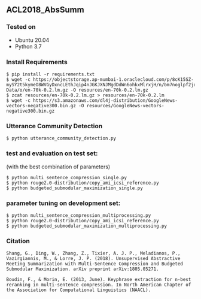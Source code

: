 ## ACL2018_AbsSumm

### Tested on

- Ubuntu 20.04
- Python 3.7

### Install Requirements

```
$ pip install -r requirements.txt 
$ wget -c https://objectstorage.ap-mumbai-1.oraclecloud.com/p/8cK15SZ-mySY2t5kymeO8WVGyDxncLEthJqip4nJGKJXNJMgdDdWn6ohkxMlrxjH/n/bm7noglpf2jq/b/FYP-Data/o/en-70k-0.2.lm.gz -O resources/en-70k-0.2.lm.gz
$ zcat resources/en-70k-0.2.lm.gz > resources/en-70k-0.2.lm
$ wget -c https://s3.amazonaws.com/dl4j-distribution/GoogleNews-vectors-negative300.bin.gz -O resources/GoogleNews-vectors-negative300.bin.gz
```
### Utterance Community Detection

```
$ python utterance_community_detection.py
```

### test and evaluation on test set:
(with the best combination of parameters)
```
$ python multi_sentence_compression_single.py
$ python rouge2.0-distribution/copy_ami_icsi_reference.py
$ python budgeted_submodular_maximization_single.py
```

### parameter tuning on development set:
```
$ python multi_sentence_compression_multiprocessing.py
$ python rouge2.0-distribution/copy_ami_icsi_reference.py
$ python budgeted_submodular_maximization_multiprocessing.py
```

### Citation
```
Shang, G., Ding, W., Zhang, Z., Tixier, A. J. P., Meladianos, P., Vazirgiannis, M., & Lorre, J. P. (2018). Unsupervised Abstractive Meeting Summarization with Multi-Sentence Compression and Budgeted Submodular Maximization. arXiv preprint arXiv:1805.05271.

Boudin, F., & Morin, E. (2013, June). Keyphrase extraction for n-best reranking in multi-sentence compression. In North American Chapter of the Association for Computational Linguistics (NAACL).
```